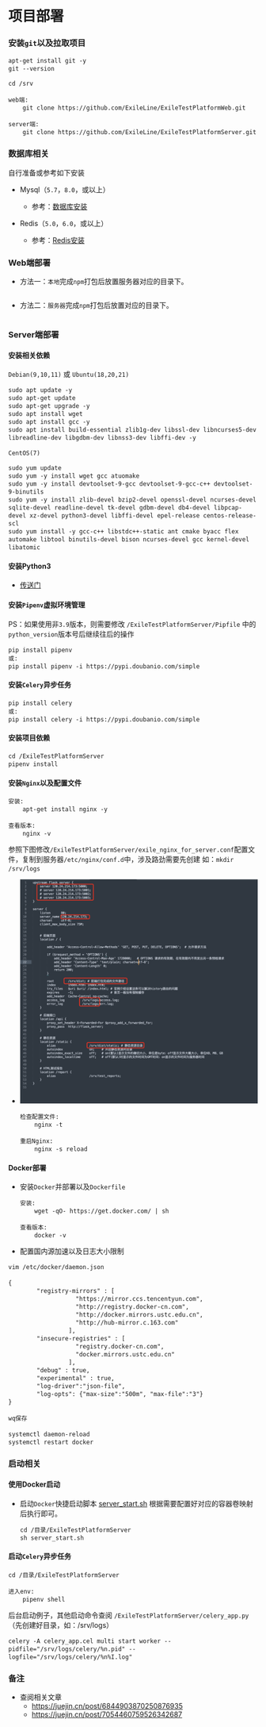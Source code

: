 # 项目部署

### 安装`git`以及拉取项目

```shell
apt-get install git -y
git --version
```

```shell
cd /srv

web端:
    git clone https://github.com/ExileLine/ExileTestPlatformWeb.git
    
server端:
    git clone https://github.com/ExileLine/ExileTestPlatformServer.git
```

### 数据库相关

自行准备或参考如下安装

- Mysql（`5.7`，`8.0`，或以上）

    - 参考：[数据库安装](./install_mysql_or_mariadb.md)


- Redis（`5.0`，`6.0`，或以上）

    - 参考：[Redis安装](./install_redis.md)

### Web端部署

- 方法一：`本地`完成`npm`打包后放置服务器对应的目录下。
    ```shell

    ```  
- 方法二：`服务器`完成`npm`打包后放置对应的目录下。
    ```shell

    ``` 

### Server端部署

#### 安装相关依赖

`Debian(9,10,11)` 或 `Ubuntu(18,20,21)`

```shell
sudo apt update -y
sudo apt-get update
sudo apt-get upgrade -y
sudo apt install wget
sudo apt install gcc -y
sudo apt install build-essential zlib1g-dev libssl-dev libncurses5-dev libreadline-dev libgdbm-dev libnss3-dev libffi-dev -y
```

`CentOS(7)`

```shell
sudo yum update
sudo yum -y install wget gcc atuomake
sudo yum -y install devtoolset-9-gcc devtoolset-9-gcc-c++ devtoolset-9-binutils
sudo yum -y install zlib-devel bzip2-devel openssl-devel ncurses-devel sqlite-devel readline-devel tk-devel gdbm-devel db4-devel libpcap-devel xz-devel python3-devel libffi-devel epel-release centos-release-scl
sudo yum install -y gcc-c++ libstdc++-static ant cmake byacc flex automake libtool binutils-devel bison ncurses-devel gcc kernel-devel libatomic
```

#### 安装Python3

- [传送门](./install_python.md)

#### 安装`Pipenv`虚拟环境管理

PS：如果使用非`3.9`版本，则需要修改 `/ExileTestPlatformServer/Pipfile` 中的 `python_version`版本号后继续往后的操作

```shell
pip install pipenv
或:
pip install pipenv -i https://pypi.doubanio.com/simple
```

#### 安装`Celery`异步任务

```shell
pip install celery
或:
pip install celery -i https://pypi.doubanio.com/simple
```

#### 安装项目依赖

```shell
cd /ExileTestPlatformServer
pipenv install
```

#### 安装`Nginx`以及配置文件

```shell
安装:
    apt-get install nginx -y

查看版本:
    nginx -v
```

参照下图修改`/ExileTestPlatformServer/exile_nginx_for_server.conf`配置文件，复制到服务器`/etc/nginx/conf.d`中，涉及路劲需要先创建
如：`mkdir /srv/logs`

- ![exile_cover](imgs/nginx_docs.png)

    ```shell
    检查配置文件:
        nginx -t
  
    重启Nginx:
        nginx -s reload
    ```

#### Docker部署

- 安装`Docker`并部署以及`Dockerfile`
  ```shell
  安装:
      wget -qO- https://get.docker.com/ | sh
  
  查看版本:
      docker -v
  ```
- 配置国内源加速以及日志大小限制

```shell
vim /etc/docker/daemon.json

{
        "registry-mirrors" : [
                   "https://mirror.ccs.tencentyun.com",
                   "http://registry.docker-cn.com",
                   "http://docker.mirrors.ustc.edu.cn",
                   "http://hub-mirror.c.163.com"
                 ],
        "insecure-registries" : [
                   "registry.docker-cn.com",
                   "docker.mirrors.ustc.edu.cn"
                 ],
        "debug" : true,
        "experimental" : true,
        "log-driver":"json-file",
        "log-opts": {"max-size":"500m", "max-file":"3"}
}

wq保存

systemctl daemon-reload
systemctl restart docker
```

### 启动相关

#### 使用Docker启动

- 启动`Docker`快捷启动脚本 [server_start.sh](server_start.sh) 根据需要配置好对应的容器卷映射后执行即可。

  ```shell
  cd /目录/ExileTestPlatformServer
  sh server_start.sh
  ```

#### 启动`Celery`异步任务

```shell
cd /目录/ExileTestPlatformServer

进入env:
    pipenv shell
```

后台启动例子，其他启动命令查阅 `/ExileTestPlatformServer/celery_app.py`（先创建好目录，如：/srv/logs）

```shell
celery -A celery_app.cel multi start worker --pidfile="/srv/logs/celery/%n.pid" --logfile="/srv/logs/celery/%n%I.log"
```

### 备注

- 查阅相关文章
    - https://juejin.cn/post/6844903870250876935
    - https://juejin.cn/post/7054460759526342687
  
